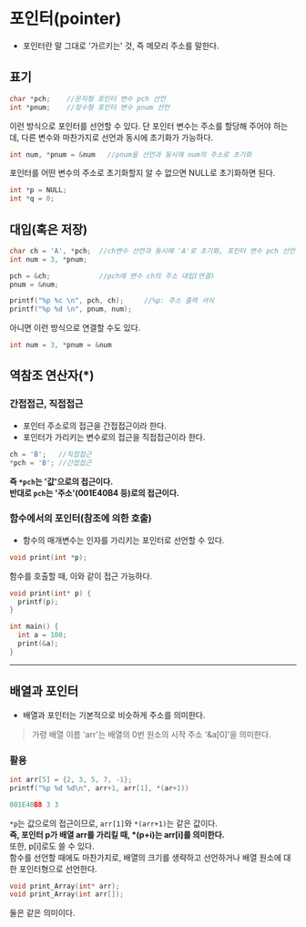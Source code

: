 # 포인터(pointer)
- 포인터란 말 그대로 '가르키는' 것, 즉 메모리 주소를 말한다.

## 표기
``` c
char *pch;    //문자형 포인터 변수 pch 선언
int *pnum;    //정수형 포인터 변수 pnum 선언
```
이런 방식으로 포인터를 선언할 수 있다. 단 포인터 변수는 주소를 할당해 주어야 하는데, 다른 변수와 마찬가지로 선언과 동시에 초기화가 가능하다.
``` c
int num, *pnum = &num   //pnum을 선언과 동시에 num의 주소로 초기화
```
포인터를 어떤 변수의 주소로 초기화할지 알 수 없으면 NULL로 초기화하면 된다.
```c
int *p = NULL;
int *q = 0;
```

## 대입(혹은 저장)
```c
char ch = 'A', *pch;  //ch변수 선언과 동시에 'A'로 초기화, 포인터 변수 pch 선언
int num = 3, *pnum;

pch = &ch;            //pch에 변수 ch의 주소 대입(연결)
pnum = &num;  

printf("%p %c \n", pch, ch);     //%p: 주소 출력 서식
printf("%p %d \n", pnum, num);
```
아니면 이런 방식으로 연결할 수도 있다.
``` c
int num = 3, *pnum = &num
```

## 역참조 연산자(*)
### 간접접근, 직접접근
- 포인터 주소로의 접근을 간접접근이라 한다.
- 포인터가 가리키는 변수로의 접근을 직접접근이라 한다.
```c
ch = 'B';   //직접접근
*pch = 'B'; //간접접근
```
__즉 `*pch`는 '값'으로의 접근이다.__\
__반대로 `pch`는 '주소'(001E40B4 등)로의 접근이다.__

### 함수에서의 포인터(참조에 의한 호출)
- 함수의 매개변수는 인자를 가리키는 포인터로 선언할 수 있다.
```c
void print(int *p);
```
함수를 호출할 때, 이와 같이 접근 가능하다.
```c
void print(int* p) {
  printf(p);
}

int main() {
  int a = 100;
  print(&a);
}
```

-----
## 배열과 포인터
- 배열과 포인터는 기본적으로 비슷하게 주소를 의미한다.
> 가령 배열 이름 'arr'는 배열의 0번 원소의 시작 주소 '&a[0]'을 의미한다.

### 활용
``` c
int arr[5] = {2, 3, 5, 7, -1};
printf("%p %d %d\n", arr+1, arr[1], *(ar+1))
```
```c
001E40B8 3 3
```

`*p`는 값으로의 접근이므로, `arr[1]`와 `*(arr+1)`는 같은 값이다.\
__즉, 포인터 p가 배열 arr를 가리킬 때, *(p+i)는 arr[i]를 의미한다.__\
또한, p[i]로도 쓸 수 있다.\
함수를 선언할 때에도 마찬가지로, 배열의 크기를 생략하고 선언하거나 배열 원소에 대한 포인터형으로 선언한다.
```c
void print_Array(int* arr);
void print_Array(int arr[]);
```
둘은 같은 의미이다.




